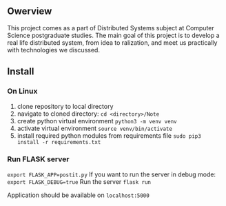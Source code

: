 ## Owerview
This project comes as a part of Distributed Systems subject at Computer Science postgraduate studies. The main goal of this project is to develop a real life distributed system, from idea to ralization, and meet us practically with technologies we discussed.

## Install
### On Linux 
1. clone repository to local directory
2. navigate to cloned directory: `cd <directory>/Note`
3. create python virtual environment
`python3 -m venv venv`
4. activate virtual environment
`source venv/bin/activate`
5. install required python modules from requirements file
`sudo pip3 install -r requirements.txt`

### Run FLASK server
`export FLASK_APP=postit.py`
If you want to run the server in debug mode:
`export FLASK_DEBUG=true`
Run the server
`flask run`

Application should be available on `localhost:5000`